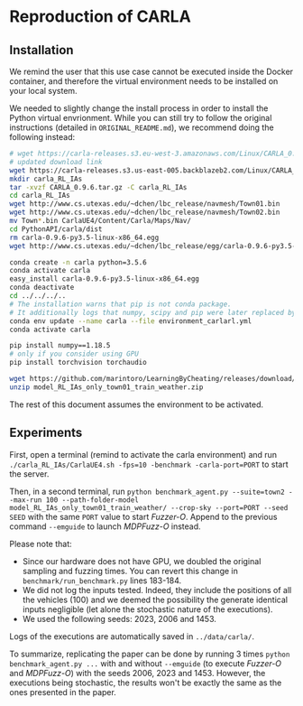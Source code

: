 # Reproduction of CARLA

## Installation

We remind the user that this use case cannot be executed inside the Docker container, and therefore the virtual environment needs to be installed on your local system.

We needed to slightly change the install process in order to install the Python virtual envrionment. While you can still try to follow the original instructions (detailed in `ORIGINAL_README.md`), we recommend doing the following instead:
```bash
# wget https://carla-releases.s3.eu-west-3.amazonaws.com/Linux/CARLA_0.9.6.tar.gz
# updated download link
wget https://carla-releases.s3.us-east-005.backblazeb2.com/Linux/CARLA_0.9.6.tar.gz
mkdir carla_RL_IAs
tar -xvzf CARLA_0.9.6.tar.gz -C carla_RL_IAs
cd carla_RL_IAs
wget http://www.cs.utexas.edu/~dchen/lbc_release/navmesh/Town01.bin
wget http://www.cs.utexas.edu/~dchen/lbc_release/navmesh/Town02.bin
mv Town*.bin CarlaUE4/Content/Carla/Maps/Nav/
cd PythonAPI/carla/dist
rm carla-0.9.6-py3.5-linux-x86_64.egg
wget http://www.cs.utexas.edu/~dchen/lbc_release/egg/carla-0.9.6-py3.5-linux-x86_64.egg

conda create -n carla python=3.5.6
conda activate carla
easy_install carla-0.9.6-py3.5-linux-x86_64.egg
conda deactivate
cd ../../../..
# The installation warns that pip is not conda package.
# It additionally logs that numpy, scipy and pip were later replaced by the same version (1.15.2, 1.1.0 and 10.0.1)...
conda env update --name carla --file environment_carlarl.yml
conda activate carla

pip install numpy==1.18.5
# only if you consider using GPU
pip install torchvision torchaudio

wget https://github.com/marintoro/LearningByCheating/releases/download/v1.0/model_RL_IAs_only_town01_train_weather.zip
unzip model_RL_IAs_only_town01_train_weather.zip
```
The rest of this document assumes the environment to be activated.

## Experiments

First, open a terminal (remind to activate the carla environment) and run `./carla_RL_IAs/CarlaUE4.sh -fps=10 -benchmark -carla-port=PORT` to start the server.

Then, in a second terminal, run `python benchmark_agent.py --suite=town2 --max-run 100 --path-folder-model model_RL_IAs_only_town01_train_weather/ --crop-sky --port=PORT --seed SEED` with the same `PORT` value to start *Fuzzer-O*. Append to the previous command `--emguide` to launch *MDPFuzz-O* instead.

Please note that:
- Since our hardware does not have GPU, we doubled the original sampling and fuzzing times. You can revert this change in `benchmark/run_benchmark.py` lines 183-184.
- We did not log the inputs tested. Indeed, they include the positions of all the vehicles (100) and we deemed the possibility the generate identical inputs negligible (let alone the stochastic nature of the executions).
- We used the following seeds: 2023, 2006 and 1453.

Logs of the executions are automatically saved in `../data/carla/`.

To summarize, replicating the paper can be done by running 3 times `python benchmark_agent.py ...` with and without `--emguide` (to execute *Fuzzer-O* and *MDPFuzz-O*) with the seeds 2006, 2023 and 1453. However, the executions being stochastic, the results won't be exactly the same as the ones presented in the paper.